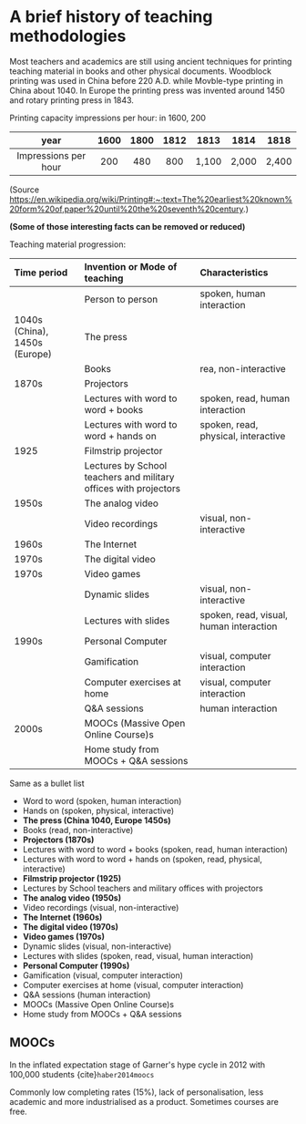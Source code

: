 # A brief history of teaching methodologies


Most teachers and academics are still using ancient techniques for printing
teaching material in books and other physical documents. Woodblock printing was
used in China before 220 A.D. while Movble-type printing in China about 1040.
In Europe the printing press was invented around 1450 and rotary printing press
in 1843.

Printing capacity impressions per hour: in 1600, 200

| year | 1600 | 1800 | 1812 | 1813 | 1814 | 1818 |
|:----:|:----:|:----:|:----:|:----:|:----:|:----:|
| Impressions per hour | 200 | 480 | 800 | 1,100 | 2,000 | 2,400 |

(Source
https://en.wikipedia.org/wiki/Printing#:~:text=The%20earliest%20known%20form%20of,paper%20until%20the%20seventh%20century.)

**(Some of those interesting facts can be removed or reduced)**


Teaching material progression:

| Time period | Invention or Mode of teaching | Characteristics |
|:------------|:--------------------------|:----------------|
|             | Person to person | spoken, human interaction |
|1040s (China), 1450s (Europe) | The press | |
|             | Books | rea, non-interactive|
| 1870s       | Projectors | |
|             |Lectures with word to word + books | spoken, read, human interaction |
|             |Lectures with word to word + hands on |spoken, read, physical, interactive |
| 1925        | Filmstrip projector | |
|             | Lectures by School teachers and military offices with projectors | |
| 1950s       | The analog video | |
|             | Video recordings | visual, non-interactive |
| 1960s       | The Internet | |
| 1970s       | The digital video | |
| 1970s       | Video games | |
|             | Dynamic slides | visual, non-interactive |
|             | Lectures with slides | spoken, read, visual, human interaction |
| 1990s       | Personal Computer | |
|             | Gamification | visual, computer interaction | |
|             | Computer exercises at home | visual, computer interaction | |
|             | Q&A sessions | human interaction | |
| 2000s       | MOOCs (Massive Open Online Course)s | |
|             | Home study from MOOCs + Q&A sessions | | 

Same as a bullet list

- Word to word (spoken, human interaction)
- Hands on (spoken, physical, interactive)
- **The press (China 1040, Europe 1450s)**
- Books (read, non-interactive)
- **Projectors (1870s)**
- Lectures with word to word + books (spoken, read, human interaction)
- Lectures with word to word + hands on (spoken, read, physical, interactive)
- **Filmstrip projector (1925)**
- Lectures by School teachers and military offices with projectors
- **The analog video (1950s)**
- Video recordings (visual, non-interactive)
- **The Internet (1960s)**
- **The digital video (1970s)**
- **Video games (1970s)**
- Dynamic slides (visual, non-interactive)
- Lectures with slides (spoken, read, visual, human interaction)
- **Personal Computer (1990s)**
- Gamification (visual, computer interaction)
- Computer exercises at home (visual, computer interaction)
- Q&A sessions (human interaction)
- MOOCs (Massive Open Online Course)s
- Home study from MOOCs + Q&A sessions


## MOOCs

In the inflated expectation stage of Garner's hype cycle in 2012 with 100,000
students {cite}`haber2014moocs`

Commonly low completing rates (15%), lack of personalisation, less academic and
more industrialised as a product. Sometimes courses are free.
